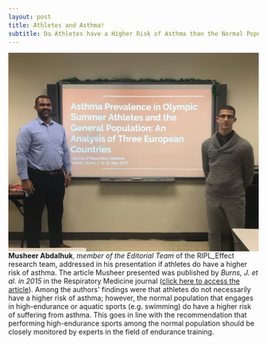 ```yaml
---
layout: post
title: Athletes and Asthma!
subtitle: Do Athletes have a Higher Risk of Asthma than the Normal Population?
---
```


<img src="/img/Musheer_JournalClub.JPG" alt="Journal Club: Musheer" align="right" class="inline"/>

<b>Musheer Abdalhuk</b>, <i>member of the Editorial Team</i> of the RIPL_Effect research team, addressed in his presentation if athletes do have a higher risk of asthma. The article Musheer presented was published by <i>Burns, J. et al. in 2015</i> in the Respiratory Medicine journal (<a href="https://www.ncbi.nlm.nih.gov/pubmed/26013359" target="_blank">click here to access the article</a>). Among the authors' findings were that athletes do not necessarily have a higher risk of asthma; however, the normal population that engages in high-endurance or aquatic sports (e.g. swimming) do have a higher risk of suffering from asthma. This goes in line with the recommendation that performing high-endurance sports among the normal population should be closely monitored by experts in the field of endurance training. 